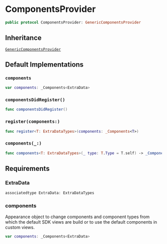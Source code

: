 # ComponentsProvider

``` swift
public protocol ComponentsProvider: GenericComponentsProvider 
```

## Inheritance

[`GenericComponentsProvider`](/GenericComponentsProvider)

## Default Implementations

### `components`

``` swift
var components: _Components<ExtraData> 
```

### `componentsDidRegister()`

``` swift
func componentsDidRegister() 
```

### `register(components:)`

``` swift
func register<T: ExtraDataTypes>(components: _Components<T>) 
```

### `components(_:)`

``` swift
func components<T: ExtraDataTypes>(_ type: T.Type = T.self) -> _Components<T> 
```

## Requirements

### ExtraData

``` swift
associatedtype ExtraData: ExtraDataTypes
```

### components

Appearance object to change components and component types from which the default SDK views are build
or to use the default components in custom views.

``` swift
var components: _Components<ExtraData> 
```

